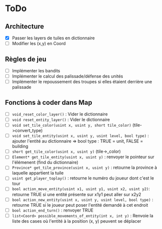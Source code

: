 # ToDo

## Architecture

- [x] Passer les layers de tuiles en dictionnaire
- [ ] Modifier les (x,y) en Coord

## Règles de jeu

- [ ] Implémenter les bandits
- [ ] Implémenter le calcul des palissade/défense des unités
- [ ] Implémenter le repoussement des troupes si elles étaient derrière une palissade

## Fonctions à coder dans Map

- [ ] `void_reset_color_layer()` : Vider le dictionnaire
- [ ] `void reset_entity_layer()` : Vider le dictionnaire
- [ ] `void set_tile_color(usint x, usint y, short tile_color)` (tile->convert_type)
- [ ] `void set_tile_entity(usint x, usint y, usint level, bool type)` : ajouter l'entité au dictionnaire
=> bool type : TRUE = unit, FALSE = building
- [ ] `short get_tile_color(usint x, usint y)` (tile->_color)
- [ ] `Element* get_tile_entity(usint x, usint y)` : renvoyer le pointeur sur l'élémenent (find du dictionnaire)
- [ ] `Province* get_tile_province(usint x, usint y)` : retourne la province à laquelle appartient la tuile
- [ ] `usint get_player_toplay()` : retourne le numéro du joueur dont c'est le tour
- [ ] `bool action_move_entity(usint x1, usint y1, usint x2, usint y2)`: retourne TRUE si une entité présente sur x1y1 peut aller sur x2y2
- [ ] `bool action_new_entity(usint x, usint y, usint level, bool type)` : retourne TRUE si le joueur peut poser l'entité demandé à cet endroit
- [ ] `bool action_end_turn()` : renvoyer TRUE
- [ ] `list<Coord> possible_movements_of_entity(int x, int y)` : Renvoie la liste des cases où l'entité à la position (x, y) peuvent se déplacer
